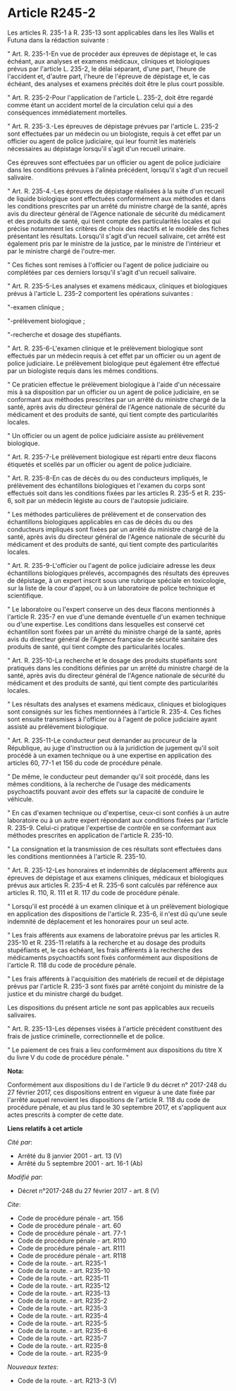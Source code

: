 # Article R245-2

Les articles R. 235-1 à R. 235-13 sont applicables dans les îles Wallis et Futuna dans la rédaction suivante : 

" Art. R. 235-1-En vue de procéder aux épreuves de dépistage et, le cas échéant, aux analyses et examens médicaux, cliniques
et biologiques prévus par l'article L. 235-2, le délai séparant, d'une part, l'heure de l'accident et, d'autre part, l'heure
de l'épreuve de dépistage et, le cas échéant, des analyses et examens précités doit être le plus court possible. 

" Art. R. 235-2-Pour l'application de l'article L. 235-2, doit être regardé comme étant un accident mortel de la circulation
celui qui a des conséquences immédiatement mortelles. 

" Art. R. 235-3.-Les épreuves de dépistage prévues par l'article L. 235-2 sont effectuées par un médecin ou un biologiste,
requis à cet effet par un officier ou agent de police judiciaire, qui leur fournit les matériels nécessaires au dépistage
lorsqu'il s'agit d'un recueil urinaire. 

Ces épreuves sont effectuées par un officier ou agent de police judiciaire dans les conditions prévues à l'alinéa précédent,
lorsqu'il s'agit d'un recueil salivaire. 

" Art. R. 235-4.-Les épreuves de dépistage réalisées à la suite d'un recueil de liquide biologique sont effectuées
conformément aux méthodes et dans les conditions prescrites par un arrêté du ministre chargé de la santé, après avis du
directeur général de l'Agence nationale de sécurité du médicament et des produits de santé, qui tient compte des
particularités locales et qui précise notamment les critères de choix des réactifs et le modèle des fiches présentant les
résultats. Lorsqu'il s'agit d'un recueil salivaire, cet arrêté est également pris par le ministre de la justice, par le
ministre de l'intérieur et par le ministre chargé de l'outre-mer. 

" Ces fiches sont remises à l'officier ou l'agent de police judiciaire ou complétées par ces derniers lorsqu'il s'agit d'un
recueil salivaire. 

" Art. R. 235-5-Les analyses et examens médicaux, cliniques et biologiques prévus à l'article L. 235-2 comportent les
opérations suivantes : 

"-examen clinique ; 

"-prélèvement biologique ; 

"-recherche et dosage des stupéfiants. 

" Art. R. 235-6-L'examen clinique et le prélèvement biologique sont effectués par un médecin requis à cet effet par un
officier ou un agent de police judiciaire. Le prélèvement biologique peut également être effectué par un biologiste requis
dans les mêmes conditions. 

" Ce praticien effectue le prélèvement biologique à l'aide d'un nécessaire mis à sa disposition par un officier ou un agent
de police judiciaire, en se conformant aux méthodes prescrites par un arrêté du ministre chargé de la santé, après avis du
directeur général de l'Agence nationale de sécurité du médicament et des produits de santé, qui tient compte des
particularités locales. 

" Un officier ou un agent de police judiciaire assiste au prélèvement biologique. 

" Art. R. 235-7-Le prélèvement biologique est réparti entre deux flacons étiquetés et scellés par un officier ou agent de
police judiciaire. 

" Art. R. 235-8-En cas de décès du ou des conducteurs impliqués, le prélèvement des échantillons biologiques et l'examen du
corps sont effectués soit dans les conditions fixées par les articles R. 235-5 et R. 235-6, soit par un médecin légiste au
cours de l'autopsie judiciaire. 

" Les méthodes particulières de prélèvement et de conservation des échantillons biologiques applicables en cas de décès du ou
des conducteurs impliqués sont fixées par un arrêté du ministre chargé de la santé, après avis du directeur général de
l'Agence nationale de sécurité du médicament et des produits de santé, qui tient compte des particularités locales. 

" Art. R. 235-9-L'officier ou l'agent de police judiciaire adresse les deux échantillons biologiques prélevés, accompagnés
des résultats des épreuves de dépistage, à un expert inscrit sous une rubrique spéciale en toxicologie, sur la liste de la
cour d'appel, ou à un laboratoire de police technique et scientifique. 

" Le laboratoire ou l'expert conserve un des deux flacons mentionnés à l'article R. 235-7 en vue d'une demande éventuelle
d'un examen technique ou d'une expertise. Les conditions dans lesquelles est conservé cet échantillon sont fixées par un
arrêté du ministre chargé de la santé, après avis du directeur général de l'Agence française de sécurité sanitaire des
produits de santé, qui tient compte des particularités locales. 

" Art. R. 235-10-La recherche et le dosage des produits stupéfiants sont pratiqués dans les conditions définies par un arrêté
du ministre chargé de la santé, après avis du directeur général de l'Agence nationale de sécurité du médicament et des
produits de santé, qui tient compte des particularités locales. 

" Les résultats des analyses et examens médicaux, cliniques et biologiques sont consignés sur les fiches mentionnées à
l'article R. 235-4. Ces fiches sont ensuite transmises à l'officier ou à l'agent de police judiciaire ayant assisté au
prélèvement biologique. 

" Art. R. 235-11-Le conducteur peut demander au procureur de la République, au juge d'instruction ou à la juridiction de
jugement qu'il soit procédé à un examen technique ou à une expertise en application des articles 60, 77-1 et 156 du code de
procédure pénale. 

" De même, le conducteur peut demander qu'il soit procédé, dans les mêmes conditions, à la recherche de l'usage des
médicaments psychoactifs pouvant avoir des effets sur la capacité de conduire le véhicule. 

" En cas d'examen technique ou d'expertise, ceux-ci sont confiés à un autre laboratoire ou à un autre expert répondant aux
conditions fixées par l'article R. 235-9. Celui-ci pratique l'expertise de contrôle en se conformant aux méthodes prescrites
en application de l'article R. 235-10. 

" La consignation et la transmission de ces résultats sont effectuées dans les conditions mentionnées à l'article R. 235-10. 

" Art. R. 235-12-Les honoraires et indemnités de déplacement afférents aux épreuves de dépistage et aux examens cliniques,
médicaux et biologiques prévus aux articles R. 235-4 et R. 235-6 sont calculés par référence aux articles R. 110, R. 111 et
R. 117 du code de procédure pénale. 

" Lorsqu'il est procédé à un examen clinique et à un prélèvement biologique en application des dispositions de l'article R.
235-6, il n'est dû qu'une seule indemnité de déplacement et les honoraires pour un seul acte. 

" Les frais afférents aux examens de laboratoire prévus par les articles R. 235-10 et R. 235-11 relatifs à la recherche et au
dosage des produits stupéfiants et, le cas échéant, les frais afférents à la recherche des médicaments psychoactifs sont
fixés conformément aux dispositions de l'article R. 118 du code de procédure pénale. 

" Les frais afférents à l'acquisition des matériels de recueil et de dépistage prévus par l'article R. 235-3 sont fixés par
arrêté conjoint du ministre de la justice et du ministre chargé du budget. 

Les dispositions du présent article ne sont pas applicables aux recueils salivaires. 

" Art. R. 235-13-Les dépenses visées à l'article précédent constituent des frais de justice criminelle, correctionnelle et de
police. 

" Le paiement de ces frais a lieu conformément aux dispositions du titre X du livre V du code de procédure pénale. "

**Nota:**

Conformément aux dispositions du I de l'article 9 du décret n° 2017-248 du 27 février 2017, ces dispositions entrent en
vigueur à une date fixée par l'arrêté auquel renvoient les dispositions de l'article R. 118 du code de procédure pénale, et
au plus tard le 30 septembre 2017, et s'appliquent aux actes prescrits à compter de cette date.

**Liens relatifs à cet article**

_Cité par_:

  - Arrêté du 8 janvier 2001 - art. 13 (V)
  - Arrêté du 5 septembre 2001 - art. 16-1 (Ab)

_Modifié par_:

  - Décret n°2017-248 du 27 février 2017 - art. 8 (V)

_Cite_:

  - Code de procédure pénale - art. 156
  - Code de procédure pénale - art. 60
  - Code de procédure pénale - art. 77-1
  - Code de procédure pénale - art. R110
  - Code de procédure pénale - art. R111
  - Code de procédure pénale - art. R118
  - Code de la route. - art. R235-1
  - Code de la route. - art. R235-10
  - Code de la route. - art. R235-11
  - Code de la route. - art. R235-12
  - Code de la route. - art. R235-13
  - Code de la route. - art. R235-2
  - Code de la route. - art. R235-3
  - Code de la route. - art. R235-4
  - Code de la route. - art. R235-5
  - Code de la route. - art. R235-6
  - Code de la route. - art. R235-7
  - Code de la route. - art. R235-8
  - Code de la route. - art. R235-9

_Nouveaux textes_:

  - Code de la route. - art. R213-3 (V)
